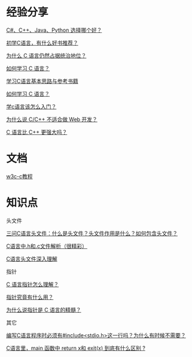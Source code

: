 # 经验分享

[C#、C++、Java、Python 选择哪个好？](https://www.zhihu.com/question/298323023/answer/523720835)

[初学C语言，有什么好书推荐？](https://www.zhihu.com/question/22524467/answer/32762832)

[为什么 C 语言仍然占据统治地位？](https://mp.weixin.qq.com/s/Z8PpiZhwGZ-BwxjJLkfqag)

[如何学习 C 语言？](https://www.zhihu.com/question/19668080/answer/776041790)

[学习C语言基本思路与参考书籍](https://zhuanlan.zhihu.com/p/19694823)

[如何学习 C 语言？](https://www.zhihu.com/question/19668080)

[学c语言该怎么入门？](https://www.zhihu.com/question/28514714/answer/227338767)

[为什么说 C/C++ 不适合做 Web 开发？](https://www.zhihu.com/question/26852208/answer/34278013)

[C 语言比 C++ 更强大吗？](https://www.zhihu.com/question/63015547/answer/205667751)

# 文档

[w3c-c教程](https://www.w3cschool.cn/c/)

# 知识点

头文件

[三问C语言头文件：什么是头文件？头文件作用是什么？如何包含头文件？](https://www.dotcpp.com/wp/374.html)

[C语言中.h和.c文件解析（很精彩）](https://www.cnblogs.com/laojie4321/archive/2012/03/30/2425015.html)

[C语言头文件深入理解](http://outofmemory.cn/C-lang/tutorial/1-file-understand)

指针

[C 语言指针怎么理解？](https://www.zhihu.com/question/24466000/answer/659429892)

[指针究竟有什么用？](https://www.zhihu.com/question/38864414/answer/81448294)

[为什么说指针是 C 语言的精髓？](https://www.zhihu.com/question/20125963/answer/104060886)

其它

[编写C语言程序时必须有#include<stdio.h>这一行吗？为什么有时候不需要？](https://www.zhihu.com/question/21287371/answer/17791323)

[C语言里，main 函数中 return x和 exit(x) 到底有什么区别 ?](https://www.zhihu.com/question/26591968/answer/33639916)